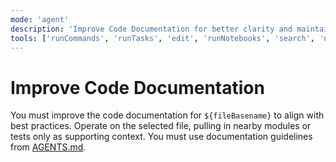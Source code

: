 ```yaml
---
mode: 'agent'
description: 'Improve Code Documentation for better clarity and maintainability.'
tools: ['runCommands', 'runTasks', 'edit', 'runNotebooks', 'search', 'new', 'Microsoft Docs/*', 'Azure MCP/search', 'context7/*', 'extensions', 'todos', 'runTests', 'usages', 'vscodeAPI', 'think', 'problems', 'changes', 'testFailure', 'openSimpleBrowser', 'fetch', 'githubRepo']
---
```

# Improve Code Documentation

You must improve the code documentation for `${fileBasename}` to align with best practices. Operate on the selected file, pulling in nearby modules or tests only as supporting context. You must use documentation guidelines from [AGENTS.md](../../AGENTS.md).
